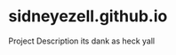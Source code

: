 # sidneyezell.github.io

<script src='//vizor.io/static/scripts/vizor-360-embed.js' data-vizorurl='//vizor.io/embed/sidney/bethany-on-the-pot'></script>

Project Description
its dank as heck yall
